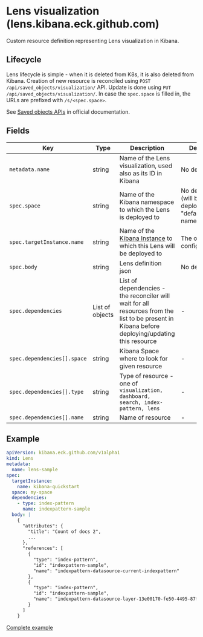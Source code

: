 # Lens visualization (lens.kibana.eck.github.com)

Custom resource definition representing Lens visualization in Kibana.

## Lifecycle

Lens lifecycle is simple - when it is deleted from K8s, it is also deleted from Kibana. Creation of
new resource is reconciled using `POST /api/saved_objects/visualization/` API. Update is done using
`PUT /api/saved_objects/visualization/`. In case the `spec.space` is filled in, the URLs are prefixed
with `/s/<spec.space>`.

See [Saved objects APIs](https://www.elastic.co/guide/en/kibana/master/saved-objects-api.html) in official documentation.

## Fields

| Key                         | Type            | Description                                                                                                                                     | Default                                              |
|-----------------------------|-----------------|-------------------------------------------------------------------------------------------------------------------------------------------------|------------------------------------------------------|
| `metadata.name`             | string          | Name of the Lens visualization, used also as its ID in Kibana                                                                                   | No default                                           |
| `spec.space`                | string          | Name of the Kibana namespace to which the Lens is deployed to                                                                                   | No default (will be deployed to "default" namespace) |
| `spec.targetInstance.name`  | string         | Name of the [Kibana Instance](cr_kibana_instance.md) to which this Lens will be deployed to | The operator configuration |
| `spec.body`                 | string          | Lens definition json                                                                                                                            | No default                                           |
| `spec.dependencies`         | List of objects | List of dependencies - the reconciler will wait for all resources from the list to be present in Kibana before deploying/updating this resource | -                                                    |                                                 |
| `spec.dependencies[].space` | string          | Kibana Space where to look for given resource                                                                                                   | -                                                    |
| `spec.dependencies[].type`  | string          | Type of resource - one of `visualization, dashboard, search, index-pattern, lens`                                                               | -                                                    |
| `spec.dependencies[].name`  | string          | Name of resource                                                                                                                                | -                                                    |

## Example

```yaml
apiVersion: kibana.eck.github.com/v1alpha1
kind: Lens
metadata:
  name: lens-sample
spec:
  targetInstance:
    name: kibana-quickstart
  space: my-space
  dependencies:
    - type: index-pattern
      name: indexpattern-sample
  body: |
    {
      "attributes": {
        "title": "Count of docs 2",
        ...
      },
      "references": [
        {
          "type": "index-pattern",
          "id": "indexpattern-sample",
          "name": "indexpattern-datasource-current-indexpattern"
        },
        {
          "type": "index-pattern",
          "id": "indexpattern-sample",
          "name": "indexpattern-datasource-layer-13e00170-fe50-4495-87ff-048934afece1"
        }
      ]
    }
```

[Complete example](../config/samples/kibana.eck_v1alpha1_lens.yaml)
